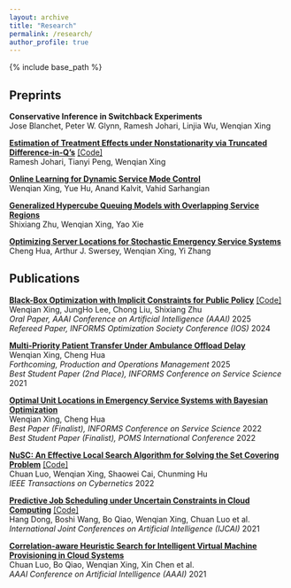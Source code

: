 ```yaml
---
layout: archive
title: "Research"
permalink: /research/
author_profile: true
---
```


{% include base_path %}

Preprints
------

**Conservative Inference in Switchback Experiments**  
Jose Blanchet, Peter W. Glynn, Ramesh Johari, Linjia Wu, Wenqian Xing  

**[Estimation of Treatment Effects under Nonstationarity via Truncated Difference-in-Q’s](https://arxiv.org/abs/2506.05308)**  [[Code]](https://github.com/wenqian-xing/Truncated-DQ-Estimator)   
Ramesh Johari, Tianyi Peng, Wenqian Xing  

**[Online Learning for Dynamic Service Mode Control](https://papers.ssrn.com/sol3/papers.cfm?abstract_id=5123355)**   
Wenqian Xing, Yue Hu, Anand Kalvit, Vahid Sarhangian  

**[Generalized Hypercube Queuing Models with Overlapping Service Regions](https://arxiv.org/abs/2304.02824)**   
Shixiang Zhu, Wenqian Xing, Yao Xie  

**[Optimizing Server Locations for Stochastic Emergency Service Systems](https://arxiv.org/abs/2505.22249)**  
Cheng Hua, Arthur J. Swersey, Wenqian Xing, Yi Zhang  

Publications
------

**[Black-Box Optimization with Implicit Constraints for Public Policy](https://doi.org/10.1609/aaai.v39i27.35074)** [[Code]](https://github.com/wenqian-xing/CageBO)   
Wenqian Xing, JungHo Lee, Chong Liu, Shixiang Zhu  
*Oral Paper, AAAI Conference on Artificial Intelligence (AAAI)* 2025  
*Refereed Paper, INFORMS Optimization Society Conference (IOS)* 2024  

**[Multi-Priority Patient Transfer Under Ambulance Offload Delay](https://journals.sagepub.com/doi/10.1177/10591478251369598)**  
Wenqian Xing, Cheng Hua  
*Forthcoming, Production and Operations Management* 2025  
*Best Student Paper (2nd Place), INFORMS Conference on Service Science* 2021  

**[Optimal Unit Locations in Emergency Service Systems with Bayesian Optimization](https://link.springer.com/chapter/10.1007/978-3-031-15644-1_32)**  
Wenqian Xing, Cheng Hua   
*Best Paper (Finalist), INFORMS Conference on Service Science* 2022  
*Best Student Paper (Finalist), POMS International Conference* 2022  

**[NuSC: An Effective Local Search Algorithm for Solving the Set Covering Problem](https://ieeexplore.ieee.org/document/9877844)** [[Code]](https://github.com/chuanluocs/NuSC-Algorithm)  
Chuan Luo, Wenqian Xing, Shaowei Cai, Chunming Hu  
*IEEE Transactions on Cybernetics* 2022  

**[Predictive Job Scheduling under Uncertain Constraints in Cloud Computing](https://www.ijcai.org/proceedings/2021/499)** [[Code]](https://github.com/wenqian-xing/SB-IJCAI-Paper)  
Hang Dong, Boshi Wang, Bo Qiao, Wenqian Xing, Chuan Luo et al.  
*International Joint Conferences on Artificial Intelligence (IJCAI)* 2021  

**[Correlation-aware Heuristic Search for Intelligent Virtual Machine Provisioning in Cloud Systems](https://ojs.aaai.org/index.php/AAAI/article/view/17467)**  
Chuan Luo, Bo Qiao, Wenqian Xing, Xin Chen et al.  
*AAAI Conference on Artificial Intelligence (AAAI)* 2021  